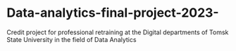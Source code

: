# Data-analytics-final-project-2023-
Credit project for professional retraining at the Digital departments of Tomsk State University in the field of Data Analytics
